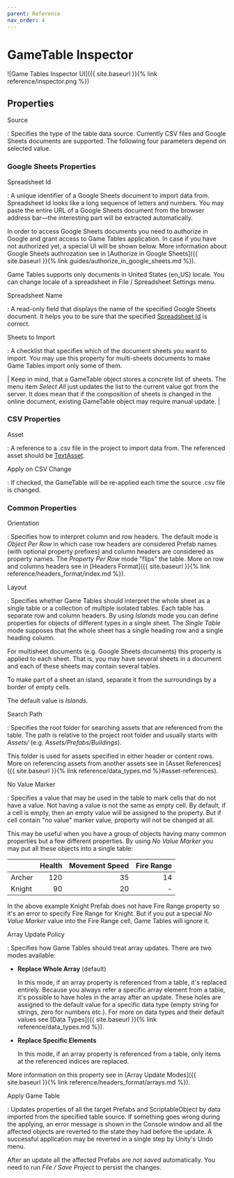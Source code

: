 ```yaml
---
parent: Reference
nav_order: 4
---
```

# GameTable Inspector 
![Game Tables Inspector UI]({{ site.baseurl }}{% link reference/inspector.png %})

## Properties

<a id="source"></a> Source

: Specifies the type of the table data source. Currently CSV files and Google Sheets documents are supported. The following four parameters depend on selected value.

### Google Sheets Properties

<a id="spreadsheet-id"></a> Spreadsheet Id

: A unique identifier of a Google Sheets document to import data from. Spreadsheet Id looks like a long sequence of letters and numbers. You may paste the entire URL of a Google Sheets document from the browser address bar—the interesting part will be extracted automatically.

  In order to access Google Sheets documents you need to authorize in Google and grant access to Game Tables application. In case if you have not authorized yet, a special UI will be shown below. More information about Google Sheets authrozation see in [Authorize in Google Sheets]({{ site.baseurl }}{% link guides/authorize_in_google_sheets.md %}).

  Game Tables supports only documents in United States (en_US) locale. You can change locale of a spreadsheet in File / Spreadsheet Settings menu.

Spreadsheet Name

: A read-only field that displays the name of the specified Google Sheets document. It helps you to be sure that the specified [Spreadsheet Id](#spreadsheet-id) is correct.

Sheets to Import

: A checklist that specifies which of the document sheets you want to import. You may use this property for multi-sheets documents to make Game Tables import only some of them.

  | Keep in mind, that a GameTable object stores a concrete list of sheets. The menu item *Select All* just updates the list to the current value got from the server. It does mean that if the composition of sheets is changed in the online document, existing GameTable object may require manual update. |

### CSV Properties

Asset

: A reference to a .csv file in the project to import data from. The referenced asset should be [TextAsset](https://docs.unity3d.com/Manual/class-TextAsset.html).

Apply on CSV Change

: If checked, the GameTable will be re-applied each time the source .csv file is changed.

### Common Properties

<a id="orientation"></a> Orientation

: Specifies how to interpret column and row headers. The default mode is *Object Per Row* in which case row headers are considered Prefab names (with optional property prefixes) and column headers are considered as property names. The *Property Per Row* mode "flips" the table. More on row and columns headers see in [Headers Format]({{ site.baseurl }}{% link reference/headers_format/index.md %}).

<a id="layout"></a> Layout

: Specifies whether Game Tables should interpret the whole sheet as a single table or a collection of multiple isolated tables. Each table has separate row and column headers. By using *Islands* mode you can define properties for objects of different types in a single sheet. The *Single Table* mode supposes that the whole sheet has a single heading row and a single heading column.

  For multisheet documents (e.g. Google Sheets documents) this property is applied to each sheet. That is, you may have several sheets in a document and each of these sheets may contain several tables.

  To make part of a sheet an island, separate it from the surroundings by a border of empty cells.

  The default value is *Islands*.

<a id="search-path"></a> Search Path

: Specifies the root folder for searching assets that are referenced from the table. The path is relative to the project root folder and usually starts with *Assets/* (e.g. *Assets/Prefabs/Buildings*).

  This folder is used for assets specified in either header or content rows. More on referencing assets from another assets see in [Asset References]({{ site.baseurl }}{% link reference/data_types.md %}#asset-references).

No Value Marker

: Specifies a value that may be used in the table to mark cells that do not have a value. Not having a value is not the same as empty cell. By default, if a cell is empty, then an empty value will be assigned to the property. But if cell contain "no value" marker value, property will not be changed at all.

  This may be useful when you have a group of objects having many common properties but a few different properties. By using *No Value Marker* you may put all these objects into a single table:

  |          | Health | Movement Speed | Fire Range  |
  |:---------|-------:|---------------:|------------:|
  | Archer   | 120    | 35             | 14          |
  | Knight   | 90     | 20             | -           |

  In the above example Knight Prefab does not have Fire Range property so it's an error to specify Fire Range for Knight. But if you put a special *No Value Marker* value into the Fire Range cell, Game Tables will ignore it.

Array Update Policy

: Specifies how Game Tables should treat array updates. There are two modes available:

  - **Replace Whole Array** (default)
    
    In this mode, if an array property is referenced from a table, it's replaced entirely. Because you always refer a specific array element from a table, it's possible to have holes in the array after an update. These holes are assigned to the default value for a specific data type (empty string for strings, zero for numbers etc.). For more on data types and their default values see [Data Types]({{ site.baseurl }}{% link reference/data_types.md %}).

  - **Replace Specific Elements**
    
    In this mode, if an array property is referenced from a table, only items at the referenced indices are replaced.

  More information on this property see in [Array Update Modes]({{ site.baseurl }}{% link reference/headers_format/arrays.md %}).

<a id="apply-game-table"></a> Apply Game Table

: Updates properties of all the target Prefabs and ScriptableObject by data imported from the specified table source. If something goes wrong during the applying, an error message is shown in the Console window and all the affected objects are reverted to the state they had before the update. A successful application may be reverted in a single step by Unity's Undo menu.

  After an update all the affected Prefabs are *not saved* automatically. You need to run *File / Save Project* to persist the changes.
